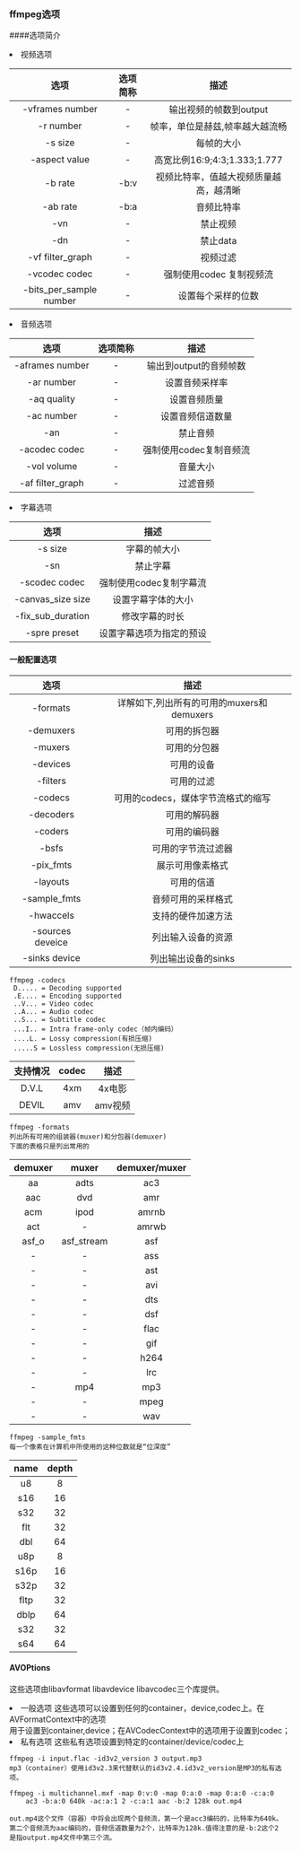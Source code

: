 ### ffmpeg选项
####选项简介
<li>视频选项

|选项|选项简称|描述|
|:---:|:---:|:---:|
|-vframes number|-|输出视频的帧数到output|
|-r number |-|帧率，单位是赫兹,帧率越大越流畅|
|-s size|-|每帧的大小|
|-aspect value|-|高宽比例16:9;4:3;1.333;1.777|
|-b rate|-b:v|视频比特率，值越大视频质量越高，越清晰|
|-ab rate|-b:a|音频比特率|
|-vn |-|禁止视频|
|-dn|-|禁止data|
|-vf filter_graph|-|视频过滤|
|-vcodec codec|-|强制使用codec 复制视频流|
|-bits_per_sample number|-|设置每个采样的位数|
<li> 音频选项

|选项|选项简称|描述|
|:---:|:---:|:---:|
|-aframes number|-|输出到output的音频帧数|
|-ar number|-|设置音频采样率|
|-aq quality|-|设置音频质量|
|-ac number|-|设置音频信道数量|
|-an|-|禁止音频|
|-acodec codec|-|强制使用codec复制音频流|
|-vol volume|-|音量大小|
|-af filter_graph|-|过滤音频|
<li>字幕选项

|选项|描述|
|:---:|:---:|
|-s size|字幕的帧大小|
|-sn |禁止字幕|
|-scodec codec|强制使用codec复制字幕流|
|-canvas_size size|设置字幕字体的大小|
|-fix_sub_duration|修改字幕的时长|
|-spre preset|设置字幕选项为指定的预设|


#### 一般配置选项
|选项|描述|
|:---:|:---:|
|-formats|详解如下,列出所有的可用的muxers和demuxers|
|-demuxers|可用的拆包器|
|-muxers|可用的分包器|
|-devices|可用的设备|
|-filters|可用的过滤|
|-codecs|可用的codecs，媒体字节流格式的缩写|
|-decoders|可用的解码器|
|-coders|可用的编码器|
|-bsfs|可用的字节流过滤器|
|-pix_fmts|展示可用像素格式|
|-layouts|可用的信道|
|-sample_fmts|音频可用的采样格式|
|-hwaccels|支持的硬件加速方法|
|-sources deveice|列出输入设备的资源|
|-sinks device|列出输出设备的sinks|


```text
ffmpeg -codecs 
 D..... = Decoding supported
 .E.... = Encoding supported
 ..V... = Video codec
 ..A... = Audio codec
 ..S... = Subtitle codec
 ...I.. = Intra frame-only codec（帧内编码）
 ....L. = Lossy compression(有损压缩)
 .....S = Lossless compression(无损压缩)

```
|支持情况|codec|描述|
|:---:|:---:|:---:|
|D.V.L|4xm|4x电影|
|DEVIL|amv|amv视频|


```text
ffmpeg -formats
列出所有可用的组装器(muxer)和分包器(demuxer)
下面的表格只是列出常用的
```
|demuxer|muxer|demuxer/muxer|
|:---:|:---:|:---:|
|aa|adts|ac3|
|aac|dvd|amr|
|acm|ipod|amrnb|
|act|-|amrwb|
|asf_o|asf_stream|asf|
|-|-|ass|
|-|-|ast|
|-|-|avi|
|-|-|dts|
|-|-|dsf|
|-|-|flac|
|-|-|gif|
|-|-|h264|
|-|-|lrc|
|-|mp4|mp3|
|-|-|mpeg|
|-|-|wav|

```text
ffmpeg -sample_fmts
每一个像素在计算机中所使用的这种位数就是“位深度”

```
|name|depth|
|:---:|:---:|
|u8|8|
|s16|16|
|s32|32|
|flt|32|
|dbl|64|
|u8p|8|
|s16p|16|
|s32p|32|
fltp|32|
dblp|64|
|s32|32|
s64|64|
#### AVOPtions
这些选项由libavformat libavdevice libavcodec三个库提供。
<li>一般选项
这些选项可以设置到任何的container，device,codec上。在AVFormatContext中的选项<br>
用于设置到container,device；在AVCodecContext中的选项用于设置到codec；
<li>私有选项
这些私有选项设置到特定的container/device/codec上

```text
ffmpeg -i input.flac -id3v2_version 3 output.mp3
mp3（container）使用id3v2.3来代替默认的id3v2.4.id3v2_version是MP3的私有选项。
```
```text
ffmpeg -i multichannel.mxf -map 0:v:0 -map 0:a:0 -map 0:a:0 -c:a:0 
    ac3 -b:a:0 640k -ac:a:1 2 -c:a:1 aac -b:2 128k out.mp4

out.mp4这个文件（容器）中将会出现两个音频流，第一个是acc3编码的，比特率为640k。
第二个音频流为aac编码的，音频信道数量为2个，比特率为128k.值得注意的是-b:2这个2
是指output.mp4文件中第三个流。

```